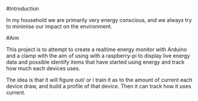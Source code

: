 #Introduction

In my household we are primarily very energy conscious, and we always try to minimise our impact on the environment.

#Aim

This project is to attempt to create a realtime energy monitor with Arduino and a clamp with the aim of using with a raspberry-pi to display live energy data and possible identify items that have started using energy and track how much each devices uses.

The idea is that it will figure out/ or i train it as to the amount of current each device draw, and build a profile of that device. Then it can track how it uses current.
